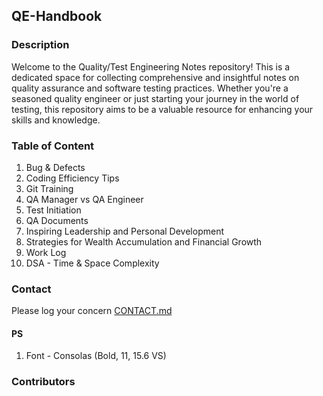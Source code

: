 ## QE-Handbook

### Description

Welcome to the Quality/Test Engineering Notes repository! This is a dedicated space for collecting comprehensive and insightful notes on quality assurance and software testing practices. Whether you're a seasoned quality engineer or just starting your journey in the world of testing, this repository aims to be a valuable resource for enhancing your skills and knowledge.

### Table of Content

1. Bug & Defects
2. Coding Efficiency Tips
3. Git Training
4. QA Manager vs QA Engineer
5. Test Initiation
6. QA Documents
7. Inspiring Leadership and Personal Development
8. Strategies for Wealth Accumulation and Financial Growth
9. Work Log
10. DSA - Time & Space Complexity 

### Contact

Please log your concern [CONTACT.md](https://github.com/Malitthh/qe-handbook/blob/main/CONTACT.md)

#### PS
1. Font - Consolas (Bold, 11, 15.6 VS)

### Contributors
<!-- <a href="https://github.com/Malitthh/qe-handbook/graphs/contributors">
  <img src="https://contributors-img.web.app/image?repo=Malitthh/qe-handbook&max=500" alt="Lista de contribuidores" width="100%"/>
</a> -->


